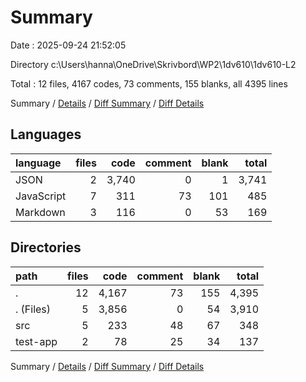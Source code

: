 # Summary

Date : 2025-09-24 21:52:05

Directory c:\\Users\\hanna\\OneDrive\\Skrivbord\\WP2\\1dv610\\1dv610-L2

Total : 12 files,  4167 codes, 73 comments, 155 blanks, all 4395 lines

Summary / [Details](details.md) / [Diff Summary](diff.md) / [Diff Details](diff-details.md)

## Languages
| language | files | code | comment | blank | total |
| :--- | ---: | ---: | ---: | ---: | ---: |
| JSON | 2 | 3,740 | 0 | 1 | 3,741 |
| JavaScript | 7 | 311 | 73 | 101 | 485 |
| Markdown | 3 | 116 | 0 | 53 | 169 |

## Directories
| path | files | code | comment | blank | total |
| :--- | ---: | ---: | ---: | ---: | ---: |
| . | 12 | 4,167 | 73 | 155 | 4,395 |
| . (Files) | 5 | 3,856 | 0 | 54 | 3,910 |
| src | 5 | 233 | 48 | 67 | 348 |
| test-app | 2 | 78 | 25 | 34 | 137 |

Summary / [Details](details.md) / [Diff Summary](diff.md) / [Diff Details](diff-details.md)